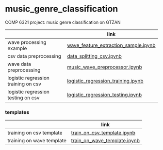 # music_genre_classification
COMP 6321 project: music genre classification on GTZAN





|                                     | link                                                         |
| ----------------------------------- | ------------------------------------------------------------ |
| wave processing example             | [wave_feature_extraction_sample.ipynb](jupyter/wave_feature_extraction_sample.ipynb) |
| csv data preprocessing              | [data_splitting_csv.ipynb](jupyter/data_splitting_csv.ipynb) |
| wave data preprocessing             | [music_wave_preprocessor.ipynb](jupyter/music_wave_preprocessor.ipynb) |
| logistic regression training on csv | [logistic_regression_training.ipynb](jupyter/logistic_regression_training.ipynb) |
| logistic regression testing on csv  | [logistic_regression_testing.ipynb](jupyter/logistic_regression_testing.ipynb) |



### templates

|                           | link                                                         |
| ------------------------- | ------------------------------------------------------------ |
| training on csv template  | [train_on_csv_template.ipynb](jupyter/train_on_csv_template.ipynb) |
| training on wave template | [train_on_wave_template.ipynb](jupyter/train_on_wave_template.ipynb) |

